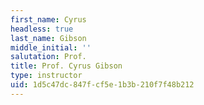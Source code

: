 ```yaml
---
first_name: Cyrus
headless: true
last_name: Gibson
middle_initial: ''
salutation: Prof.
title: Prof. Cyrus Gibson
type: instructor
uid: 1d5c47dc-847f-cf5e-1b3b-210f7f48b212
---
```

